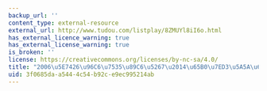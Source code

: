 ```yaml
---
backup_url: ''
content_type: external-resource
external_url: http://www.tudou.com/listplay/8ZMUYl8iI6o.html
has_external_licence_warning: true
has_external_license_warning: true
is_broken: ''
license: https://creativecommons.org/licenses/by-nc-sa/4.0/
title: "2006\u5E7426\u96C6\u7535\u89C6\u5267\u2014\u65B0\u7ED3\u5A5A\u65F6\u4EE3"
uid: 3f0685da-a544-4c54-b92c-e9ec995214ab
---
```

